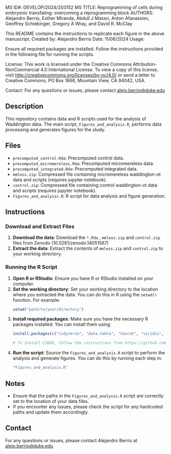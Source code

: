 MS ID#: DEVELOP/2024/203152
MS TITLE: Reprogramming of cells during embryonic transfating: overcoming a reprogramming block
AUTHORS: Alejandro Berrio, Esther Miranda, Abdull J Massri, Anton Afanassiev,
         Geoffrey Schiebinger, Gregory A Wray, and David R. McClay

This README contains the instructions to replicate each figure in the above manuscript.
Created by: Alejandro Berrio
Date: 11/06/2024
Usage:

Ensure all required packages are installed.
Follow the instructions provided in the following file for running the scripts.

License:
This work is licensed under the Creative Commons Attribution-NonCommercial 4.0 International License.
To view a copy of this license, visit http://creativecommons.org/licenses/by-nc/4.0/ or send a letter to
Creative Commons, PO Box 1866, Mountain View, CA 94042, USA.

Contact:
For any questions or issues, please contact alejo.berrio@duke.edu


## Description
This repository contains data and R scripts used for the analysis of Waddington data. The main script, `Figures_and_analysis.R`, performs data processing and generates figures for the study.

## Files 
- `precomputed_control.Rda`: Precomputed control data. 
- `precomputed_micromereless.Rda`: Precomputed micromereless data.
- `precomputed_integrated.Rda`: Precomputed integrated data.
- `mmless.zip`: Compressed file containing micromereless waddington-ot data and scripts (requires jupyter notebook).
- `control.zip`: Compressed file containing control waddington-ot data and scripts (requires jupyter notebook).
- `Figures_and_analysis.R`: R script for data analysis and figure generation.

## Instructions

### Download and Extract Files
1. **Download the data**: Download the `*.Rda` ,  `mmless.zip` and `control.zip` files from Zenodo (10.5281/zenodo.14051567)
2. **Extract the data**: Extract the contents of `mmless.zip` and `control.zip` to your working directory.

### Running the R Script
1. **Open R or RStudio**: Ensure you have R or RStudio installed on your computer.
2. **Set the working directory**: Set your working directory to the location where you extracted the data. You can do this in R using the `setwd()` function. For example:
    ```r
    setwd("path/to/your/directory")
    ```
3. **Install required packages**: Make sure you have the necessary R packages installed. You can install them using:
    ```r
    install.packages(c("tidyverse", "data.table", "Seurat", "viridis", "xlsx", "Matrix", "scCustomize", "cowplot", "pheatmap"))

    # To Install CIDER, follow the instructions from https://github.com/zhiyhu/CIDER
    
    ```
4. **Run the script**: Source the `Figures_and_analysis.R` script to perform the analysis and generate figures. You can do this by running each step in:
    ```r
    "Figures_and_analysis.R"
    ```

## Notes
- Ensure that the paths in the `Figures_and_analysis.R` script are correctly set to the location of your data files.
- If you encounter any issues, please check the script for any hardcoded paths and update them accordingly.

## Contact
For any questions or issues, please contact Alejandro Berrio at alejo.berrio@duke.edu
